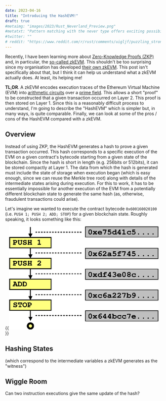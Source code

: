 ```yaml
---
date: 2023-04-16
title: "Introducing the HashEVM!"
draft: true
#metaimg: "images/2023/Rust_Neverland_Preview.png"
#metatxt: "Pattern matching with the never type offers exciting possibilities!"
#twitter: ""
# reddit: "https://www.reddit.com/r/rust/comments/uigljf/puzzling_strong_updates_in_rust/"
---
```

Recently, I have been learning more about [Zero-Knowledge Proofs
(ZKP)](https://en.wikipedia.org/wiki/Zero-knowledge_proof) and, in
particular, the [so-called
zkEVM](https://decrypt.co/resources/what-is-zkevm).  This shouldn't be
too surprising since my organisation has developed [their own
zkEVM](https://consensys.net/zkevm/).  This post isn't specifically
about that, but I think it can help us understand what a zkEVM
actually does.  At least, its helping me!

**TL;DR**.  A zkEVM encodes execution traces of the Ethereum Virtual
Machine (EVM) into [arithmetic
circuits](https://crypto.stackexchange.com/questions/92018/which-is-the-relation-between-zero-knowledge-proofs-of-knowledge-and-circuits)
over a [prime field](https://en.wikipedia.org/wiki/Finite_field).
This allows a short "proof" to be constructed that a given transaction
occurred on Layer 2.  This proof is then stored on Layer 1.  Since
this is a reasonably difficult process to understand, I'm going to
describe the "HashEVM" which is simpler but, in many ways, is quite
comparable.  Finally, we can look at some of the pros / cons of the
HashEVM compared with a zkEVM.

## Overview

Instead of using ZKP, the HashEVM generates a hash to prove a given
transaction occurred.  This hash corresponds to a specific execution
of the EVM on a given contract's bytecode starting from a given state
of the blockchain.  Since the hash is short in length (e.g. 256bits or
512bits), it can be stored compactly at Layer 1.  The data from which
the hash is generated must include the state of storage when execution
began (which is easy enough, since we can reuse the Merkle tree root)
along with details of the intermediate states arising during
execution.  For this to work, it has to be essentially impossible for
another execution of the EVM from a potentially different blockchain
state to generate the same hash (as, otherwise, fraudulent
transactions could arise).

Let's imagine we wanted to execute the contract bytecode
`0x600160020100` (i.e. `PUSH 1; PUSH 2; ADD; STOP`) for a given
blockchain state.  Roughly speaking, it looks something like this:

{{<img class="text-center" src="/images/2023/HashEVM_eg1.png" width="485px" alt="???">}}


## Hashing States

 (which correspond to the intermediate variables a zkEVM
generates as the "witness")

## Wiggle Room

Can two instruction executions give the same update of the hash?
